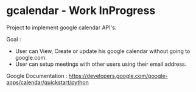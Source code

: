# gcalendar - Work InProgress

Project to implement google calendar API's. 

Goal :
* User can View, Create or update his google calendar without going to google.com. 
* User can setup meetings with other users using their email address. 

Google Documentation : https://developers.google.com/google-apps/calendar/quickstart/python

